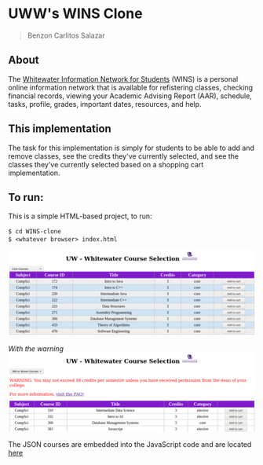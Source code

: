 # UWW's WINS Clone
> Benzon Carlitos Salazar

## About
The [Whitewater Information Network for Students](https://www.uww.edu/aso/support/orientation/wins-overview)
(WINS) is a personal online information network that is available for refistering 
classes, checking financial records, viewing your Academic Advising Report (AAR), 
schedule, tasks, profile, grades, important dates, resources, and help.

## This implementation
The task for this implementation is simply for students to be able to add and 
remove classes, see the credits they've currently selected, and see the classes
they've currently selected based on a shopping cart implementation.

## To run:
This is a simple HTML-based project, to run:

```
$ cd WINS-clone
$ <whatever browser> index.html
```

![Sample image Homepage](./src/images/WithFilter.png)

*With the warning*
![warning image](./src/images/warning.png)

The JSON courses are embedded into the JavaScript code and are located [here](./src/index.js#L1)